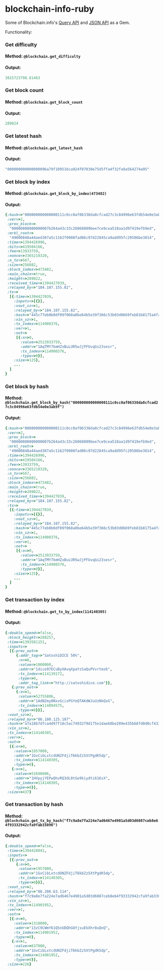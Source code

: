 # blockchain-info-ruby

Some of Blockchain.info's [Query API](https://blockchain.info/q) and [JSON API](https://blockchain.info/api/blockchain_api) as a Gem.

Functionality:


### Get difficulty

#### Method: `@blockchain.get_difficulty`

#### Output:

```ruby
3815723798.81463
```

### Get block count

#### Method: `@blockchain.get_block_count`

#### Output:

```ruby
289824
```

### Get latest hash

#### Method: `@blockchain.get_latest_hash`

#### Output:

```ruby
"000000000000000096a79f109516ca924f07030e75d5ffa4f32fa9a564274a95"
```

### Get block by index

#### Method: `@blockchain.get_block_by_index(473482)`

#### Output:

```ruby
{:hash=>"000000000000000111c0cc0af06338da8cfcad27c3c84996e63fdb54e0e3ab9f",
 :ver=>2,
 :prev_block=>
  "00000000000000007b264a43c33c26068009bee7ce9cea518aa1d97419efb9ed",
 :mrkl_root=>
  "49000848a44aed307a5c1162f0908fad06c97d22845ca9add95fc29586be3014",
 :time=>1394426996,
 :bits=>419504166,
 :fee=>13933759,
 :nonce=>3365210320,
 :n_tx=>567,
 :size=>256882,
 :block_index=>473482,
 :main_chain=>true,
 :height=>289822,
 :received_time=>1394427039,
 :relayed_by=>"184.107.155.82",
 :tx=>
  [{:time=>1394427039,
    :inputs=>[{}],
    :vout_sz=>1,
    :relayed_by=>"184.107.155.82",
    :hash=>"445c77eb0b0df09f068a0be64b5e39f366c53b03d0669feb81b8175a4fa8120e",
    :vin_sz=>1,
    :tx_index=>114900376,
    :ver=>1,
    :out=>
     [{:n=>0,
       :value=>2513933759,
       :addr=>"1AqTMY7kmHZxBuLUR5wJjPFUvqGs23sesr",
       :tx_index=>114900376,
       :type=>0}],
    :size=>125},
    ...
  ]
}
```

### Get block by hash

#### Method: `@blockchain.get_block_by_hash("000000000000000111c0cc0af06338da8cfcad27c3c84996e63fdb54e0e3ab9f")`

#### Output:

```ruby
{:hash=>"000000000000000111c0cc0af06338da8cfcad27c3c84996e63fdb54e0e3ab9f",
 :ver=>2,
 :prev_block=>
  "00000000000000007b264a43c33c26068009bee7ce9cea518aa1d97419efb9ed",
 :mrkl_root=>
  "49000848a44aed307a5c1162f0908fad06c97d22845ca9add95fc29586be3014",
 :time=>1394426996,
 :bits=>419504166,
 :fee=>13933759,
 :nonce=>3365210320,
 :n_tx=>567,
 :size=>256882,
 :block_index=>473482,
 :main_chain=>true,
 :height=>289822,
 :received_time=>1394427039,
 :relayed_by=>"184.107.155.82",
 :tx=>
  [{:time=>1394427039,
    :inputs=>[{}],
    :vout_sz=>1,
    :relayed_by=>"184.107.155.82",
    :hash=>"445c77eb0b0df09f068a0be64b5e39f366c53b03d0669feb81b8175a4fa8120e",
    :vin_sz=>1,
    :tx_index=>114900376,
    :ver=>1,
    :out=>
     [{:n=>0,
       :value=>2513933759,
       :addr=>"1AqTMY7kmHZxBuLUR5wJjPFUvqGs23sesr",
       :tx_index=>114900376,
       :type=>0}],
    :size=>125},
    ...
  ]
}
```

### Get transaction by index

#### Method: `@blockchain.get_tx_by_index(114140305)`

#### Output:

```ruby
{:double_spend=>false,
 :block_height=>288257,
 :time=>1393581151,
 :inputs=>
  [{:prev_out=>
     {:addr_tag=>"SatoshiDICE 50%",
      :n=>0,
      :value=>1000000,
      :addr=>"1dice97ECuByXAvqXpaYzSaQuPVvrtmz6",
      :tx_index=>114139172,
      :type=>0,
      :addr_tag_link=>"http://satoshidice.com"}},
   {:prev_out=>
     {:n=>1,
      :value=>52755806,
      :addr=>"1AdN2my8NxvGcisPGYeQTAKdWJuUzNkQxG",
      :tx_index=>114094575,
      :type=>0}}],
 :vout_sz=>2,
 :relayed_by=>"86.100.125.187",
 :hash=>"a7a18b7dfca4d97f18c5ac74932f9d175e1dae68be209e435b68fd0d0cf4331f",
 :vin_sz=>2,
 :tx_index=>114140305,
 :ver=>1,
 :out=>
  [{:n=>0,
    :value=>1957000,
    :addr=>"1GvCibLxtcdUNZFdjiT6kbZz5XtPgdK5dp",
    :tx_index=>114140305,
    :type=>0},
   {:n=>1,
    :value=>51698806,
    :addr=>"1HVpyjYEPwQhvRQ3dL8tGe9kiydti616sX",
    :tx_index=>114140305,
    :type=>0}],
 :size=>437}
```

### Get transaction by hash

#### Method: `@blockchain.get_tx_by_hash("f7c9a8e7fa224e7ad6467e4901a5d03d6087ceb8e64f93332942cfa9fab33096")`

#### Output:

```ruby
{:double_spend=>false,
 :time=>1394428041,
 :inputs=>
  [{:prev_out=>
     {:n=>0,
      :value=>1957000,
      :addr=>"1GvCibLxtcdUNZFdjiT6kbZz5XtPgdK5dp",
      :tx_index=>114140305,
      :type=>0}}],
 :vout_sz=>2,
 :relayed_by=>"88.206.63.114",
 :hash=>"f7c9a8e7fa224e7ad6467e4901a5d03d6087ceb8e64f93332942cfa9fab33096",
 :vin_sz=>1,
 :tx_index=>114901952,
 :ver=>1,
 :out=>
  [{:n=>0,
    :value=>1310000,
    :addr=>"13zC9CWmY61QSnUDQhGUYjsuEkXhr8uQnQ",
    :tx_index=>114901952,
    :type=>0},
   {:n=>1,
    :value=>637000,
    :addr=>"1GvCibLxtcdUNZFdjiT6kbZz5XtPgdK5dp",
    :tx_index=>114901952,
    :type=>0}],
 :size=>226}
```
